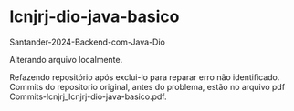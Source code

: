 # lcnjrj-dio-java-basico
Santander-2024-Backend-com-Java-Dio

Alterando arquivo localmente.

Refazendo repositório após exclui-lo para reparar erro não identificado.
Commits do repositorio original, antes do problema, estão no arquivo pdf Commits-lcnjrj_lcnjrj-dio-java-basico.pdf.

